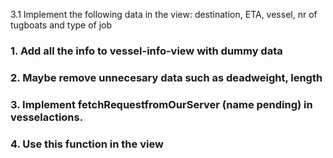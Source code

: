 3.1 Implement the following data in the view: destination, ETA, vessel, nr of tugboats and type of job

### 1. Add all the info to vessel-info-view with dummy data

### 2. Maybe remove unnecesary data such as deadweight, length

### 3. Implement fetchRequestfromOurServer (name pending) in vesselactions.

### 4. Use this function in the view

